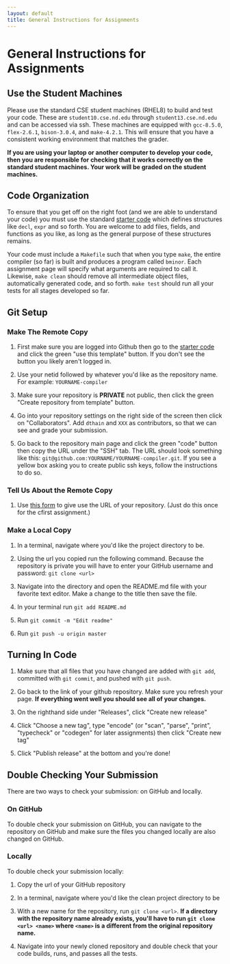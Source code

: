 ```yaml
---
layout: default
title: General Instructions for Assignments
---
```


# General Instructions for Assignments

## Use the Student Machines

Please use the standard CSE student machines (RHEL8) to build and test your code.
These are `student10.cse.nd.edu` through `student13.cse.nd.edu` and can be
accessed via ssh.  These machines are equipped with `gcc-8.5.0`, `flex-2.6.1`,
`bison-3.0.4`, and `make-4.2.1`.  This will ensure that you have a consistent
working environment that matches the grader.

**If you are using your laptop or another computer to develop your code,
then you are responsible for checking that it works correctly on the standard
student machines.  Your work will be graded on the student machines.**

## Code Organization

To ensure that you get off on the right foot (and we are able to understand your code)
you must use the standard [starter code](http://github.com/dthain/compilerbook-starter-code)
which defines structures like `decl`, `expr` and so forth.  You are welcome to add files,
fields, and functions as you like, as long as the general purpose of these structures remains.

Your code must include a `Makefile` such that when you type `make`, the entire compiler (so far)
is built and produces a program called `bminor`. Each assignment page will specify what arguments are required to call it.
Likewise, `make clean` should remove all intermediate object files, automatically generated code, and so forth.
`make test` should run all your tests for all stages developed so far.

## Git Setup

### Make The Remote Copy

1) First make sure you are logged into Github then go to the [starter code](http://github.com/dthain/compilerbook-starter-code) and click the green "use this template" button. If you don't see the button you likely aren't logged in.

2) Use your netid followed by whatever you'd like as the repository name. For example: `YOURNAME-compiler`

3) Make sure your repository is **PRIVATE** not public, then click the green "Create repository from template" button.

5) Go into your repository settings on the right side of the screen then click on "Collaborators". Add `dthain` and `XXX` as contributors, so that we can see and grade your submission.

7) Go back to the repository main page and click the green "code" button then copy the URL under the "SSH" tab. The URL should look something like this:
`git@github.com:YOURNAME/YOURNAME-compiler.git`. If you see a yellow box asking you to create public ssh keys, follow the instructions to do so.

### Tell Us About the Remote Copy

1) Use [this form](https://docs.google.com/forms/d/e/1FAIpQLScfiEL4BDUMSsnTogX7KmjS9FaseEdfpcRLcjx-o_FiLEdU7Q/viewform?usp=dialog) to give use the URL of your repository.  (Just do this once for the cfirst assignment.)

### Make a Local Copy

1) In a terminal, navigate where you'd like the project directory to be.

2) Using the url you copied run the following command. Because the repository is private you will have to enter your GitHub username and password:
`git clone <url>`

3) Navigate into the directory and open the README.md file with your favorite text editor. Make a change to the title then save the file.

4) In your terminal run `git add README.md`

5) Run `git commit -m "Edit readme"`

6) Run `git push -u origin master` 

## Turning In Code

1) Make sure that all files that you have changed are added with `git add`, committed with `git commit`, and pushed with `git push`.

2) Go back to the link of your github repository. Make sure you refresh your page. **If everything went well you should see all of your changes.**

3) On the righthand side under "Releases", click "Create new release"

3) Click "Choose a new tag", type "encode" (or "scan", "parse", "print", "typecheck" or "codegen" for later assignments) then click "Create new tag"

4) Click "Publish release" at the bottom and you're done!

## Double Checking Your Submission

There are two ways to check your submission: on GitHub and locally.

### On GitHub
To double check your submission on GitHub, you can navigate to the repository on GitHub and make sure the files you changed locally are also changed on GitHub.

### Locally

To double check your submission locally:

1) Copy the url of your GitHub repository

2) In a terminal, navigate where you'd like the clean project directory to be

3) With a new name for the repository, run `git clone <url>`. **If a directory with the repository name already exists, you'll have to run `git clone <url> <name>` where `<name>` is a different from the original repository name.**

4) Navigate into your newly cloned repository and double check that your code builds, runs, and passes all the tests.
